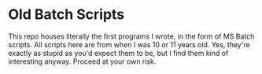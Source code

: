 # Old Batch Scripts

This repo houses literally the first programs I wrote, in the form of MS Batch scripts. All scripts here are from when
I was 10 or 11 years old. Yes, they're exactly as stupid as you'd expect them to be, but I find them kind of interesting
anyway. Proceed at your own risk.